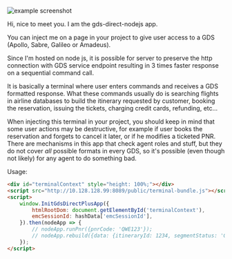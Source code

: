 
![example screenshot](https://gitlab.dyninno.net/client-management-system/gds-direct-nodejs/uploads/803cfa6f85ac4bb3115dfd457ffd85cd/image.png)

Hi, nice to meet you. I am the gds-direct-nodejs app.

You can inject me on a page in your project to give user access to a GDS (Apollo, Sabre, Galileo or Amadeus).

Since I'm hosted on node js, it is possible for server to preserve the http connection with GDS service endpoint resulting in 3 times faster response on a sequential command call.

It is basically a terminal where user enters commands and receives a GDS formatted response. What these commands usually do is searching flights in
airline databases to build the itinerary requested by customer, booking the reservation, issuing the tickets, charging credit cards, refunding, etc...

When injecting this terminal in your project, you should keep in mind that some user actions may be destructive, for example if user books the reservation and forgets to cancel it later, or if he modifies a ticketed PNR.
There are mechanisms in this app that check agent roles and stuff, but they do not cover _all_ possible formats in every GDS, so it's possible (even though not likely) for any agent to do something bad.

Usage:
```html
<div id="terminalContext" style="height: 100%;"></div>
<script src="http://10.128.128.99:8089/public/terminal-bundle.js"></script>
<script>
    window.InitGdsDirectPlusApp({
        htmlRootDom: document.getElementById('terminalContext'),
        emcSessionId: hashData['emcSessionId'],
    }).then(nodeApp => {
        // nodeApp.runPnr({pnrCode: 'QWE123'});
        // nodeApp.rebuild({data: {itineraryId: 1234, segmentStatus: 'GK'}});
    });
</script>
```
